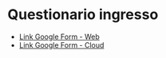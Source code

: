 # Questionario ingresso

* [Link Google Form - Web](https://docs.google.com/forms/d/e/1FAIpQLSfIi2Lwt8IasuVpz3NU6TE02duqTPfzs4h062_DbEY3S0-BDQ/viewform)
* [Link Google Form - Cloud](https://docs.google.com/forms/d/e/1FAIpQLSdxazsnh8JsXQvrbnanJ-3jvQKh-Razp6owiSuPQ30B4DCoow/viewform)
